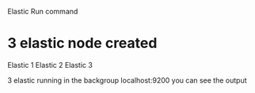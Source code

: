 Elastic Run command

# 3 elastic node created 
Elastic 1
Elastic 2
Elastic 3

3 elastic running in the backgroup
localhost:9200 
you can see the output

